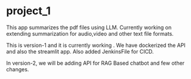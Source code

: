 # project_1

This app summarizes the pdf files using LLM.
Currently working on extending summarization for audio,video and other text file formats.

This is version-1 and it is currently working . We have dockerized the API and also the streamlit app.
Also added JenkinsFile for CICD.

In version-2, we will be adding API for RAG Based chatbot and few other changes.